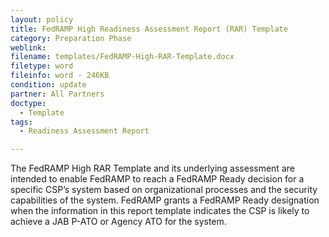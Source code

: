 ```yaml
---
layout: policy   
title: FedRAMP High Readiness Assessment Report (RAR) Template
category: Preparation Phase
weblink:
filename: templates/FedRAMP-High-RAR-Template.docx
filetype: word
fileinfo: word - 246KB
condition: update
partner: All Partners
doctype:
  - Template
tags:
  - Readiness Assessment Report

---
```

The FedRAMP High RAR Template and its underlying assessment are intended to enable FedRAMP to reach a FedRAMP Ready decision for a specific CSP’s system based on organizational processes and the security capabilities of the system. FedRAMP grants a FedRAMP Ready designation when the information in this report template indicates the CSP is likely to achieve a JAB P-ATO or Agency ATO for the system.
